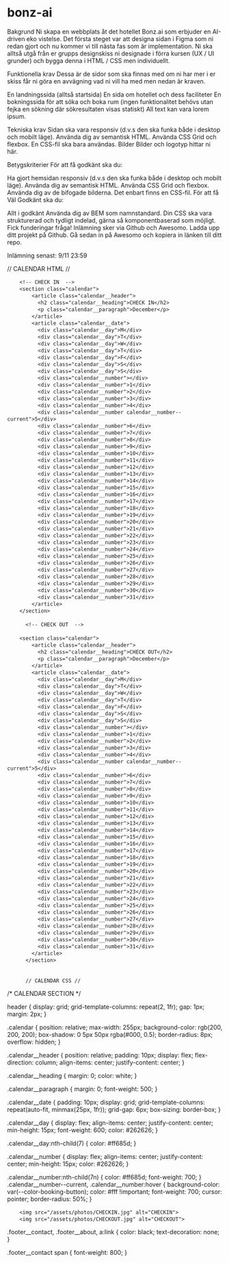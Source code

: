 # bonz-ai

Bakgrund
Ni skapa en webbplats åt det hotellet Bonz.ai som erbjuder en AI-driven eko vistelse. Det första steget var att designa sidan i Figma som ni redan gjort och nu kommer vi till nästa fas som är implementation. Ni ska alltså utgå från er grupps designskiss ni designade i förra kursen (UX / UI grunder) och bygga denna i HTML / CSS men individuellt.

Funktionella krav
Dessa är de sidor som ska finnas med om ni har mer i er skiss får ni göra en avvägning vad ni vill ha med men nedan är kraven.

En landningssida (alltså startsida)
En sida om hotellet och dess faciliteter
En bokningssida för att söka och boka rum (ingen funktionalitet behövs utan fejka en sökning där sökresultaten visas statiskt)
All text kan vara lorem ipsum.

Tekniska krav
Sidan ska vara responsiv (d.v.s den ska funka både i desktop och mobilt läge).
Använda dig av semantisk HTML.
Använda CSS Grid och flexbox.
En CSS-fil ska bara användas.
Bilder
Bilder och logotyp hittar ni här.

Betygskriterier
För att få godkänt ska du:

Ha gjort hemsidan responsiv (d.v.s den ska funka både i desktop och mobilt läge).
Använda dig av semantisk HTML.
Använda CSS Grid och flexbox.
Använda dig av de bifogade bilderna.
Det enbart finns en CSS-fil.
För att få Väl Godkänt ska du:

Allt i godkänt
Använda dig av BEM som namnstandard.
Din CSS ska vara strukturerad och tydligt indelad, gärna så komponentbaserad som möjligt. Fick funderingar fråga!
Inlämning sker via Github och Awesomo. Ladda upp ditt projekt på Github. Gå sedan in på Awesomo och kopiera in länken till ditt repo.

Inlämning senast: 9/11 23:59


// CALENDAR HTML //

        <!-- CHECK IN  -->
        <section class="calendar">
            <article class="calendar__header">
              <h2 class="calendar__heading">CHECK IN</h2>
              <p class="calendar__paragraph">December</p>
            </article>
            <article class="calendar__date">
              <div class="calendar__day">M</div>
              <div class="calendar__day">T</div>
              <div class="calendar__day">W</div>
              <div class="calendar__day">T</div>
              <div class="calendar__day">F</div>
              <div class="calendar__day">S</div>
              <div class="calendar__day">S</div>
              <div class="calendar__number"></div>
              <div class="calendar__number">1</div>
              <div class="calendar__number">2</div>
              <div class="calendar__number">3</div>
              <div class="calendar__number">4</div>
              <div class="calendar__number calendar__number--current">5</div>
              <div class="calendar__number">6</div>
              <div class="calendar__number">7</div>
              <div class="calendar__number">8</div>
              <div class="calendar__number">9</div>
              <div class="calendar__number">10</div>
              <div class="calendar__number">11</div>
              <div class="calendar__number">12</div>
              <div class="calendar__number">13</div>
              <div class="calendar__number">14</div>
              <div class="calendar__number">15</div>
              <div class="calendar__number">16</div>
              <div class="calendar__number">17</div>
              <div class="calendar__number">18</div>
              <div class="calendar__number">19</div>
              <div class="calendar__number">20</div>
              <div class="calendar__number">21</div>
              <div class="calendar__number">22</div>
              <div class="calendar__number">23</div>
              <div class="calendar__number">24</div>
              <div class="calendar__number">25</div>
              <div class="calendar__number">26</div>
              <div class="calendar__number">27</div>
              <div class="calendar__number">28</div>
              <div class="calendar__number">29</div>
              <div class="calendar__number">30</div>
              <div class="calendar__number">31</div>
            </article>
        </section>

          <!-- CHECK OUT  -->

        <section class="calendar">
            <article class="calendar__header">
              <h2 class="calendar__heading">CHECK OUT</h2>
              <p class="calendar__paragraph">December</p>
            </article>
            <article class="calendar__date">
              <div class="calendar__day">M</div>
              <div class="calendar__day">T</div>
              <div class="calendar__day">W</div>
              <div class="calendar__day">T</div>
              <div class="calendar__day">F</div>
              <div class="calendar__day">S</div>
              <div class="calendar__day">S</div>
              <div class="calendar__number"></div>
              <div class="calendar__number">1</div>
              <div class="calendar__number">2</div>
              <div class="calendar__number">3</div>
              <div class="calendar__number">4</div>
              <div class="calendar__number calendar__number--current">5</div>
              <div class="calendar__number">6</div>
              <div class="calendar__number">7</div>
              <div class="calendar__number">8</div>
              <div class="calendar__number">9</div>
              <div class="calendar__number">10</div>
              <div class="calendar__number">11</div>
              <div class="calendar__number">12</div>
              <div class="calendar__number">13</div>
              <div class="calendar__number">14</div>
              <div class="calendar__number">15</div>
              <div class="calendar__number">16</div>
              <div class="calendar__number">17</div>
              <div class="calendar__number">18</div>
              <div class="calendar__number">19</div>
              <div class="calendar__number">20</div>
              <div class="calendar__number">21</div>
              <div class="calendar__number">22</div>
              <div class="calendar__number">23</div>
              <div class="calendar__number">24</div>
              <div class="calendar__number">25</div>
              <div class="calendar__number">26</div>
              <div class="calendar__number">27</div>
              <div class="calendar__number">28</div>
              <div class="calendar__number">29</div>
              <div class="calendar__number">30</div>
              <div class="calendar__number">31</div>
            </article>
          </section>


          // CALENDAR CSS //


/* CALENDAR SECTION  */

header {
    display: grid;
    grid-template-columns: repeat(2, 1fr);
    gap: 1px;
    margin: 2px;
}

.calendar {
    position: relative;
    max-width: 255px;
    background-color: rgb(200, 200, 200);
    box-shadow: 0 5px 50px rgba(#000, 0.5);
    border-radius: 8px;
    overflow: hidden;
  }
  
  .calendar__header {
    position: relative;
    padding: 10px;
    display: flex;
    flex-direction: column;
    align-items: center;
    justify-content: center;
  }
  
  .calendar__heading {
    margin: 0;
    color: white;
  }
  
  .calendar__paragraph {
    margin: 0;
    font-weight: 500;
  }
  
  .calendar__date {
    padding: 10px;
    display: grid;
    grid-template-columns: repeat(auto-fit, minmax(25px, 1fr));
    grid-gap: 6px;
    box-sizing: border-box;
  }
  
  .calendar__day {
    display: flex;
    align-items: center;
    justify-content: center;
    min-height: 15px;
    font-weight: 600;
    color: #262626;
  }
  
  .calendar__day:nth-child(7) {
    color: #ff685d;
  }
  
  .calendar__number {
    display: flex;
    align-items: center;
    justify-content: center;
    min-height: 15px;
    color: #262626;
  }
  
  .calendar__number:nth-child(7n) {
    color: #ff685d;
    font-weight: 700;
  }
  .calendar__number--current,
  .calendar__number:hover {
    background-color: var(--color-booking-button);
    color: #fff !important;
    font-weight: 700;
    cursor: pointer;
    border-radius: 50%;
  }




        <img src="/assets/photos/CHECKIN.jpg" alt="CHECKIN">
        <img src="/assets/photos/CHECKOUT.jpg" alt="CHECKOUT">


.footer__contact, .footer__about, a:link {
    color: black;
    text-decoration: none;
}

.footer__contact span {
    font-weight: 800;
}